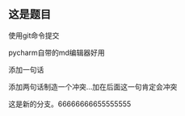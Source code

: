 ## 这是题目

使用git命令提交

pycharm自带的md编辑器好用

添加一句话


添加两句话制造一个冲突...加在后面这一句肯定会冲突

这是新的分支。66666666655555555
